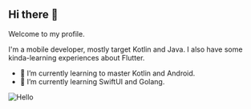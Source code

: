 ## Hi there 👋

Welcome to my profile.

I'm a mobile developer, mostly target Kotlin and Java. I also have some kinda-learning experiences about Flutter. 

- 🌱 I’m currently learning to master Kotlin and Android.
- 🌱 I’m currently learning SwiftUI and Golang.

![Hello](https://media.giphy.com/media/vFKqnCdLPNOKc/giphy.gif)

